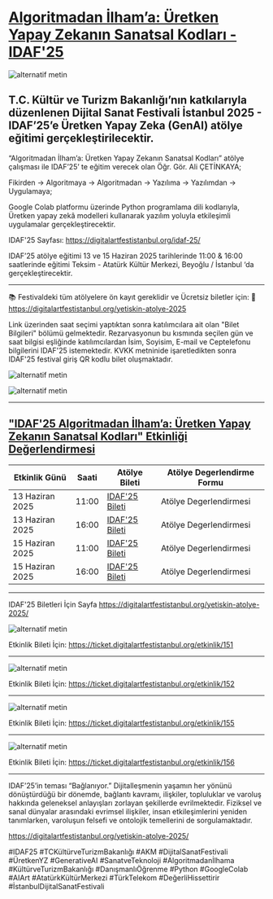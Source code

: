 # [Algoritmadan İlham’a: Üretken Yapay Zekanın Sanatsal Kodları - IDAF'25](https://digitalartfestistanbul.org/yetiskin-atolye-2025/)    

![alternatif metin](https://github.com/acetinkaya/Algoritmadan-ilhama-uretken-yapay-zekanin-sanatsal-kodlari/blob/main/idaf.png)

## T.C. Kültür ve Turizm Bakanlığı’nın katkılarıyla düzenlenen Dijital Sanat Festivali İstanbul 2025 - IDAF’25’e Üretken Yapay Zeka (GenAI) atölye eğitimi gerçekleştirilecektir.   

“Algoritmadan İlham’a: Üretken Yapay Zekanın Sanatsal Kodları” atölye çalışması ile  IDAF’25’ te eğitim verecek olan Öğr. Gör. Ali ÇETİNKAYA;    

Fikirden → Algoritmaya → Algoritmadan → Yazılıma → Yazılımdan → Uygulamaya;    

Google Colab platformu üzerinde Python programlama dili kodlarıyla, Üretken yapay zekâ modelleri kullanarak yazılım yoluyla etkileşimli uygulamalar gerçekleştirecektir. 

IDAF'25 Sayfası: https://digitalartfestistanbul.org/idaf-25/

IDAF’25 atölye eğitimi 13 ve 15 Haziran 2025 tarihlerinde 11:00 & 16:00 saatlerinde eğitimi Teksim - Atatürk Kültür Merkezi, Beyoğlu / İstanbul ‘da gerçekleştirecektir.

---

📚 Festivaldeki tüm atölyelere ön kayıt gereklidir ve Ücretsiz biletler için: 🔗 https://digitalartfestistanbul.org/yetiskin-atolye-2025

Link üzerinden saat seçimi yaptıktan sonra katılımcılara ait olan "Bilet Bilgileri" bölümü gelmektedir. Rezarvasyonun bu kısmında seçilen gün ve saat bilgisi eşliğinde katılımcılardan İsim, Soyisim, E-mail ve Ceptelefonu 
bilgilerini IDAF'25 istemektedir. KVKK metninide işaretledikten sonra IDAF'25 festival giriş QR kodlu bilet oluşmaktadır. 

![alternatif metin](https://github.com/acetinkaya/Algoritmadan-ilhama-uretken-yapay-zekanin-sanatsal-kodlari/blob/main/Etkinlik-idaf25-1.png.png)

![alternatif metin](https://github.com/acetinkaya/Algoritmadan-ilhama-uretken-yapay-zekanin-sanatsal-kodlari/blob/main/Etkinlik-idaf25-2.png.png)


---

## ["IDAF'25 Algoritmadan İlham’a: Üretken Yapay Zekanın Sanatsal Kodları" Etkinliği Değerlendirmesi](https://digitalartfestistanbul.org/yetiskin-atolye-2025)

| Etkinlik Günü | Saati | Atölye Bileti | Atölye Degerlendirme Formu |     
|----------------|--------------|-----------|-----------| 
| 13 Haziran 2025 | 11:00 | [IDAF'25 Bileti](https://ticket.digitalartfestistanbul.org/etkinlik/151) | Atölye Degerlendirmesi |  
| 13 Haziran 2025 | 16:00 | [IDAF'25 Bileti](https://ticket.digitalartfestistanbul.org/etkinlik/152) | Atölye Degerlendirmesi |  
| 15 Haziran 2025 | 11:00 | [IDAF'25 Bileti](https://ticket.digitalartfestistanbul.org/etkinlik/155) | Atölye Degerlendirmesi |  
| 15 Haziran 2025 | 16:00 | [IDAF'25 Bileti](https://ticket.digitalartfestistanbul.org/etkinlik/156) | Atölye Degerlendirmesi |  

---

IDAF'25 Biletleri İçin Sayfa https://digitalartfestistanbul.org/yetiskin-atolye-2025/

![alternatif metin](https://github.com/acetinkaya/Algoritmadan-ilhama-uretken-yapay-zekanin-sanatsal-kodlari/blob/main/IDAF25_atolye_1.png)

Etkinlik Bileti İçin: https://ticket.digitalartfestistanbul.org/etkinlik/151

---

![alternatif metin](https://github.com/acetinkaya/Algoritmadan-ilhama-uretken-yapay-zekanin-sanatsal-kodlari/blob/main/IDAF25_atolye_2.png)

Etkinlik Bileti İçin: https://ticket.digitalartfestistanbul.org/etkinlik/152

---

![alternatif metin](https://github.com/acetinkaya/Algoritmadan-ilhama-uretken-yapay-zekanin-sanatsal-kodlari/blob/main/IDAF25_atolye_3.png)

Etkinlik Bileti İçin: https://ticket.digitalartfestistanbul.org/etkinlik/155

---

![alternatif metin](https://github.com/acetinkaya/Algoritmadan-ilhama-uretken-yapay-zekanin-sanatsal-kodlari/blob/main/IDAF25_atolye_3.png)

Etkinlik Bileti İçin: https://ticket.digitalartfestistanbul.org/etkinlik/156

---

IDAF’25’in teması “Bağlanıyor.” Dijitalleşmenin yaşamın her yönünü dönüştürdüğü bir dönemde, bağlantı kavramı, ilişkiler, topluluklar ve varoluş hakkında geleneksel anlayışları zorlayan şekillerde evrilmektedir. Fiziksel ve sanal dünyalar arasındaki evrimsel ilişkiler, 
insan etkileşimlerini yeniden tanımlarken, varoluşun felsefi ve ontolojik temellerini de sorgulamaktadır.



https://digitalartfestistanbul.org/yetiskin-atolye-2025/

#IDAF25 #TCKültürveTurizmBakanlığı #AKM #DijitalSanatFestivali #ÜretkenYZ #GenerativeAI #SanatveTeknoloji #Algoritmadanİlhama #KültürveTurizmBakanlığı #DanışmanlıÖğrenme 
#Python #GoogleColab #AIArt #AtatürkKültürMerkezi #TürkTelekom #DeğerliHissettirir #İstanbulDijitalSanatFestivali

